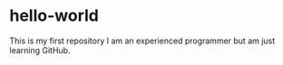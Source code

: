 # hello-world
This is my first repository
I am an experienced programmer but am just learning GitHub.
